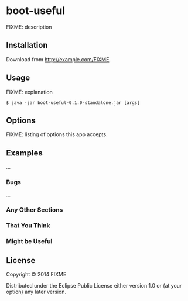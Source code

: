 # boot-useful

FIXME: description

## Installation

Download from http://example.com/FIXME.

## Usage

FIXME: explanation

    $ java -jar boot-useful-0.1.0-standalone.jar [args]

## Options

FIXME: listing of options this app accepts.

## Examples

...

### Bugs

...

### Any Other Sections
### That You Think
### Might be Useful

## License

Copyright © 2014 FIXME

Distributed under the Eclipse Public License either version 1.0 or (at
your option) any later version.
